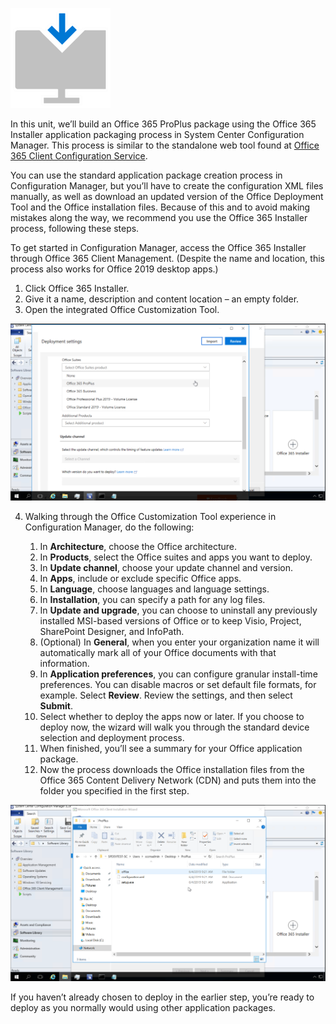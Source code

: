 ![download icon](../media/download-icon.png)

In this unit, we’ll build an Office 365 ProPlus package using the Office 365 Installer application packaging process in System Center Configuration Manager. This process is similar to the standalone web tool found at [Office 365 Client Configuration Service](https://config.office.com).

You can use the standard application package creation process in Configuration Manager, but you’ll have to create the configuration XML files manually, as well as download an updated version of the Office Deployment Tool and the Office installation files. Because of this and to avoid making mistakes along the way, we recommend you use the Office 365 Installer process, following these steps.

To get started in Configuration Manager, access the Office 365 Installer through Office 365 Client Management. (Despite the name and location, this process also works for Office 2019 desktop apps.)

1. Click Office 365 Installer.
2. Give it a name, description and content location – an empty folder.
3. Open the integrated Office Customization Tool.

![Screenshot of the Office Customization Tool](../media/office-customization-tool.png)

4. Walking through the Office Customization Tool experience in Configuration Manager, do the following:

    1. In **Architecture**, choose the Office architecture.
    2. In **Products**, select the Office suites and apps you want to deploy.
    3. In **Update channel**, choose your update channel and version.
    4. In **Apps**, include or exclude specific Office apps.
    5. In **Language**, choose languages and language settings.
    6. In **Installation**, you can specify a path for any log files.
    7. In **Update and upgrade**, you can choose to uninstall any previously installed MSI-based versions of Office or to keep Visio, Project, SharePoint Designer, and InfoPath.
    8. (Optional) In **General**, when you enter your organization name it will automatically mark all of your Office documents with that information.
    9. In **Application preferences**, you can configure granular install-time preferences. You can disable macros or set default file formats, for example. Select **Review**. Review the settings, and then select **Submit**.
    10. Select whether to deploy the apps now or later. If you choose to deploy now, the wizard will walk you through the standard device selection and deployment process.
    11. When finished, you’ll see a summary for your Office application package.
    12. Now the process downloads the Office installation files from the Office 365 Content Delivery Network (CDN) and puts them into the folder you specified in the first step.

![Screenshot of the Client Installation Wizard](../media/client-installation-wizard.png)

If you haven’t already chosen to deploy in the earlier step, you’re ready to deploy as you normally would using other application packages.
